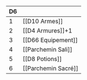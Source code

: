 | D6  |                     |
| --- | ------------------- |
| 1   | [[D10 Armes]]       |
| 2   | [[D4 Armures]]+1    |
| 3   | [[D66 Equipement]]  |
| 4   | [[Parchemin Sali]]  |
| 5   | [[D8 Potions]]      |
| 6   | [[Parchemin Sacré]] |

